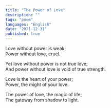 ```yaml
---
title: "The Power of Love"
description: ""
tags: "poem"
languages: "English"
date: "2021-12-31"
published: true
---
```


Love without power is weak;   
Power without love, cruel.   


Yet love without power is not true love;   
And power without love is void of true strength.   


Love is the heart of your power;   
Power, the might of your love.   


The power of love, the magic of life;   
The gateway from shadow to light.   
